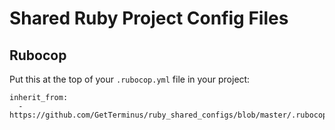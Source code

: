 # Shared Ruby Project Config Files


## Rubocop

Put this at the top of your `.rubocop.yml` file in your project:


```
inherit_from:
  - https://github.com/GetTerminus/ruby_shared_configs/blob/master/.rubocop.yml
```